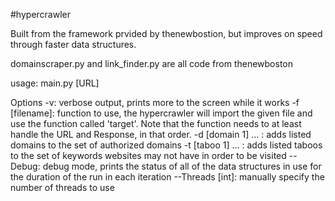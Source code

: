 #hypercrawler

Built from the framework prvided by thenewbostion, but improves on speed through faster data structures.

domainscraper.py and link_finder.py are all code from thenewboston

usage: main.py [URL]

Options
-v: verbose output, prints more to the screen while it works
-f [filename]: function to use, the hypercrawler will import the given file and use the function called 'target'. Note that the function needs to at least handle the URL and Response, in that order.
-d [domain 1] ... : adds listed domains to the set of authorized domains
-t [taboo 1] ... : adds listed taboos to the set of keywords websites may not have in order to be visited
--Debug: debug mode, prints the status of all of the data structures in use for the duration of the run in each iteration
--Threads [int]: manually specify the number of threads to use
